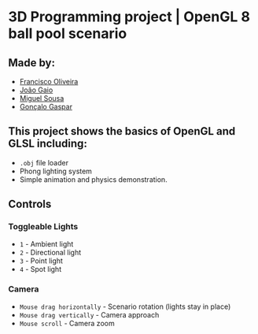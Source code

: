 # 3D Programming project | OpenGL 8 ball pool scenario

## Made by:
* [Francisco Oliveira](https://github.com/Sincopse)
* [João Gaio](https://github.com/GayoDev)
* [Miguel Sousa](https://github.com/MiguelVS2004)
* [Gonçalo Gaspar](https://github.com/doutorGaspar)

## This project shows the basics of OpenGL and GLSL including:
* `.obj` file loader
* Phong lighting system
* Simple animation and physics demonstration.

## Controls
### Toggleable Lights
* `1` - Ambient light
* `2` - Directional light
* `3` - Point light
* `4` - Spot light

### Camera
* `Mouse drag horizontally` - Scenario rotation (lights stay in place)
* `Mouse drag vertically` - Camera approach
* `Mouse scroll` - Camera zoom
